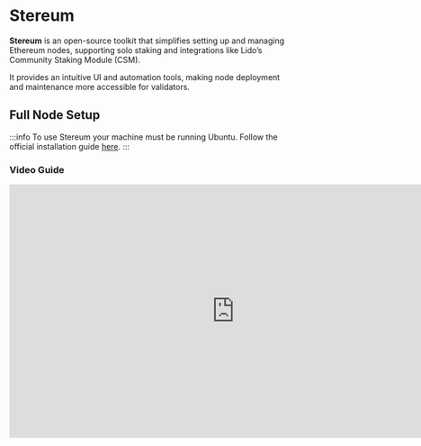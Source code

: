 # Stereum

**Stereum** is an open-source toolkit that simplifies setting up and managing Ethereum nodes, supporting solo staking and integrations like Lido’s Community Staking Module (CSM).

It provides an intuitive UI and automation tools, making node deployment and maintenance more accessible for validators.

## Full Node Setup

:::info
To use Stereum your machine must be running Ubuntu. Follow the official installation guide [here](https://ubuntu.com/tutorials/install-ubuntu-desktop).
:::

### Video Guide
<iframe width="800" height="450" src="https://www.youtube.com/embed/v5k1nlDajyI?si=wAM35LSC_Wk7I7RQ" title="YouTube video player" frameBorder="0" allow="accelerometer; autoplay; clipboard-write; encrypted-media; gyroscope; picture-in-picture" allowFullScreen />

### Configure Passwordless Sudo

Stereum requires passwordless `sudo` access to function properly. Follow these steps:

1. Open the `/etc/sudoers` file
```bash
sudo visudo
````

2. Add this line under `#includedir /etc/sudoers.d` (replace `<username>` with your user):
```text
<username> ALL=(ALL) NOPASSWD: ALL
```

3. Then log out and back in. Verify with:
```bash
sudo -l
```

If no password is requested, you’re all set.

### Download the Stereum Launcher

Visit [stereum.net](https://stereum.net/) and download the launcher for your OS.

![Download the Stereum Launcher](/img/csm-guide/stereum-1.png)

### Configure the Stereum Launcher to run Lido CSM

Open the launcher, add your server’s SSH credentials, you can save them for future use.

![Configure Stereum Launcher](/img/csm-guide/stereum-2.png)

At login, choose **One-click installation**:

![One-click Installation](/img/csm-guide/stereum-3.png)

Select **Ethereum** → **CSM** as your use case (we recommend testing on a testnet first):

![Select Use Case](/img/csm-guide/stereum-4.png)

Next, pick execution, consensus, and validator clients, as well as a sync mode (Checkpoint Sync is recommended) and MEV-Boost relays from the [Lido-vetted relay list](https://enchanted-direction-844.notion.site/6d369eb33f664487800b0dedfe32171e?v=d255247c822c409f99c498aeb6a4e51d):

![Services Installation Options](/img/csm-guide/stereum-5.png)

Once confirmed, Stereum will install all services automatically.

### Check Your Setup and Upload Validator Keys

In the launcher’s **Setup** view, verify these services are running:

* Execution, consensus, and validator clients
* Flashbots MEV-Boost
* Lido Keys API & Validator Ejector
* Prometheus, Grafana, CSM Monitoring, and IPFS

![Check Services Logs](/img/csm-guide/stereum-6.png)

Confirm your validator client’s fee recipient is the Lido Execution Layer Rewards Vault:

* **Mainnet:** [`0x388C818CA8B9251b393131C08a736A67ccB19297`](https://etherscan.io/address/0x388C818CA8B9251b393131C08a736A67ccB19297)
* **Hoodi:** [`0x9b108015fe433F173696Af3Aa0CF7CDb3E104258`](https://hoodi.etherscan.io/address/0x9b108015fe433F173696Af3Aa0CF7CDb3E104258)

![Verify Fee Recipient Setting](/img/csm-guide/stereum-7.png)

If everything looks good, you’re ready to import your keys:

1. Open the **Staking** tab.
2. Drag & drop your keystore files.
3. Select the validator client configured with the Lido vault as the fee recipient.
4. Enter your keystore password and click ✓.

After import, you’ll see your validator in the UI:

![Staking Tab Import View](/img/csm-guide/stereum-8.png)

---

## Generate Validator Keys

Follow the [Generating Validator Keys guide](../../generating-validator-keys/) and ensure you set the correct withdrawal address.

### Keep your clients up to date
To keep your clients and other packages up to date for network upgrades, security releases or minor improvements please follow [this guide](/run-on-lido/csm/updates-and-maintenance/client-updates).